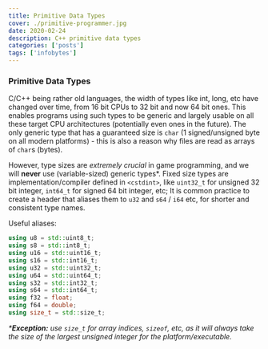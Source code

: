 ```yaml
---
title: Primitive Data Types
cover: ./primitive-programmer.jpg
date: 2020-02-24
description: C++ primitive data types
categories: ['posts']
tags: ['infobytes']
---
```


### Primitive Data Types

C/C++ being rather old languages, the width of types like int, long, etc have changed over time, from 16 bit CPUs to 32 bit and now 64 bit ones. This enables programs using such types to be generic and largely usable on all these target CPU architectures (potentially even ones in the future). The only generic type that has a guaranteed size is `char` (1 signed/unsigned byte on all modern platforms) - this is also a reason why files are read as arrays of `char`s (bytes).

However, type sizes are *extremely crucial* in game programming, and we will **never** use (variable-sized) generic types*. Fixed size types are implementation/compiler defined in `<cstdint>`, like `uint32_t` for unsigned 32 bit integer, `int64_t` for signed 64 bit integer, etc; It is common practice to create a header that aliases them to `u32` and `s64` / `i64` etc, for shorter and consistent type names.

Useful aliases:
```cpp
using u8 = std::uint8_t;
using s8 = std::int8_t;
using u16 = std::uint16_t;
using s16 = std::int16_t;
using u32 = std::uint32_t;
using u64 = std::uint64_t;
using s32 = std::int32_t;
using s64 = std::int64_t;
using f32 = float;
using f64 = double;
using size_t = std::size_t;
```

_****Exception:*** use `size_t` for array indices, `sizeof`, etc, as it will always take the size of the largest unsigned integer for the platform/executable._
